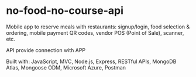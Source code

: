 # no-food-no-course-api
Mobile app to reserve meals with restaurants: signup/login, food selection & ordering, mobile payment QR codes, vendor POS (Point of Sale), scanner, etc.

API provide connection with APP

Built with: JavaScript, MVC, Node.js, Express, RESTful APIs, MongoDB Atlas, Mongoose ODM, Microsoft Azure, Postman
